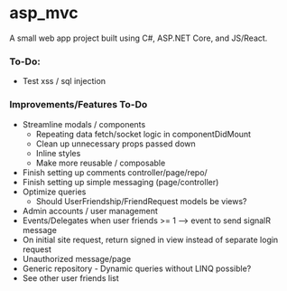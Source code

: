 # asp_mvc

A small web app project built using C#, ASP.NET Core, and JS/React.

### **To-Do**:
* Test xss / sql injection

### **Improvements/Features To-Do**
* Streamline modals / components
    - Repeating data fetch/socket logic in componentDidMount
    - Clean up unnecessary props passed down
    - Inline styles
    - Make more reusable / composable
* Finish setting up comments controller/page/repo/
* Finish setting up simple messaging (page/controller)
* Optimize queries
    - Should UserFriendship/FriendRequest models be views?
* Admin accounts / user management
* Events/Delegates when user friends >= 1 --> event to send signalR message
* On initial site request, return signed in view instead of separate login request
* Unauthorized message/page
* Generic repository - Dynamic queries without LINQ possible?
* See other user friends list